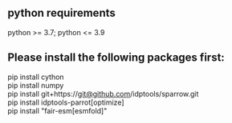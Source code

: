 ## python requirements
python >= 3.7; python <= 3.9
## Please install the following packages first:
pip install cython  
pip install numpy  
pip install git+https://git@github.com/idptools/sparrow.git  
pip install idptools-parrot[optimize]  
pip install "fair-esm[esmfold]"  
